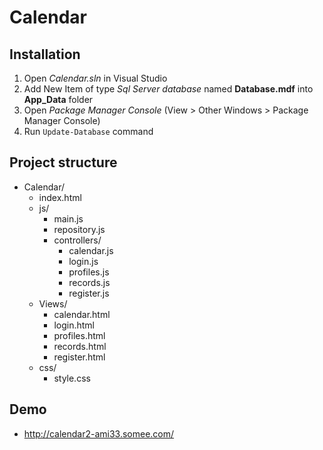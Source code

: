 # Calendar
## Installation
1. Open *Calendar.sln* in Visual Studio
2. Add New Item of type *Sql Server database* named **Database.mdf** into **App_Data** folder
3. Open *Package Manager Console* (View > Other Windows > Package Manager Console)
4. Run `Update-Database` command

## Project structure
- Calendar/
  - index.html   
  - js/
    - main.js
    - repository.js
    - controllers/
      - calendar.js
      - login.js
      - profiles.js
      - records.js
      - register.js
  - Views/
    - calendar.html
    - login.html
    - profiles.html
    - records.html
    - register.html
  - css/
    - style.css

## Demo
- http://calendar2-ami33.somee.com/
